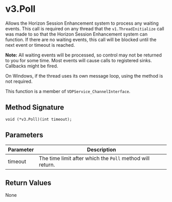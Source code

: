 # v3.Poll

Allows the Horizon Session Enhancement system to process any waiting events. This call is required on any thread that the `v1.ThreadInitialize` call was made to so that the Horizon Session Enhancement system can function. If there are no waiting events, this call will be blocked until the next event or timeout is reached.
 
**Note:** All waiting events will be processed, so control may not be returned to you for some time. Most events will cause calls to registered sinks. Callbacks might be fired.
 
On Windows, if the thread uses its own message loop, using the method is not required.

This function is a member of `VDPService_ChannelInterface`.

## Method Signature
```
void (*v3.Poll)(int timeout);
```

## Parameters

| Parameter | Description |
| --------- | ----------- |
| timeout | The time limit after which the `Poll` method will return. |

## Return Values

None


